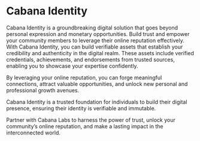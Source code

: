 # Cabana Identity

Cabana Identity is a groundbreaking digital solution that goes beyond personal expression 
and monetary opportunities. Build trust and empower your community members to leverage their 
online reputation effectively. With Cabana Identity, you can build verifiable assets 
that establish your credibility and authenticity in the digital realm. These assets 
include verified credentials, achievements, and endorsements from trusted sources, 
enabling you to showcase your expertise confidently. 

By leveraging your online reputation, 
you can forge meaningful connections, attract valuable opportunities, and unlock new 
personal and professional growth avenues. 

Cabana Identity is a trusted foundation for 
individuals to build their digital presence, ensuring their identity is verifiable and 
immutable. 

Partner with Cabana Labs to harness the power of trust, unlock your community’s 
online reputation, and make a lasting impact in the interconnected world.